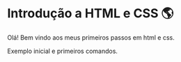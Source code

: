 # Introdução a HTML e CSS :earth_americas:

Olá! Bem vindo aos meus primeiros passos em html e css.

Exemplo inicial e primeiros comandos.

